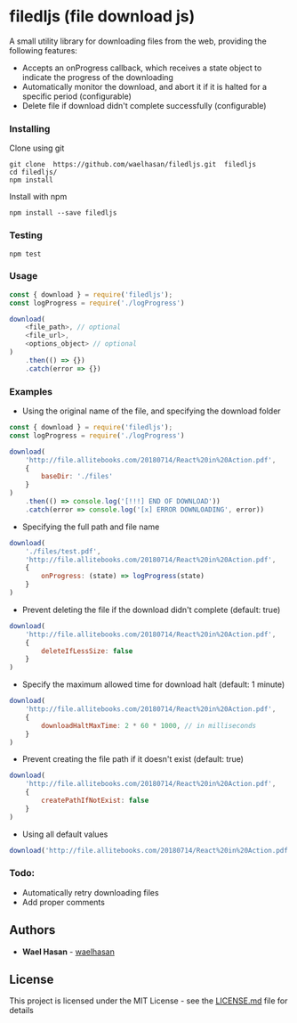 # filedljs (file download js)
A small utility library for downloading files from the web, providing the following features:
- Accepts an onProgress callback, which receives a state object to indicate the progress of the downloading
- Automatically monitor the download, and abort it if it is halted for a specific period (configurable)
- Delete file if download didn't complete successfully (configurable)

### Installing

Clone using git 
```
git clone  https://github.com/waelhasan/filedljs.git  filedljs
cd filedljs/
npm install
```
Install with npm
```
npm install --save filedljs
```

### Testing

```
npm test
```

### Usage

```js
const { download } = require('filedljs');
const logProgress = require('./logProgress')

download(
    <file_path>, // optional
    <file_url>,
    <options_object> // optional
)
    .then(() => {})
    .catch(error => {})

```

### Examples

- Using the original name of the file, and specifying the download folder

```js
const { download } = require('filedljs');
const logProgress = require('./logProgress')

download(
    'http://file.allitebooks.com/20180714/React%20in%20Action.pdf',
    {
        baseDir: './files'
    }
)
    .then(() => console.log('[!!!] END OF DOWNLOAD'))
    .catch(error => console.log('[x] ERROR DOWNLOADING', error))

```

- Specifying the full path and file name

```js
download(
    './files/test.pdf',
    'http://file.allitebooks.com/20180714/React%20in%20Action.pdf',
    {
        onProgress: (state) => logProgress(state)
    }
)

```

- Prevent deleting the file if the download didn't complete (default: true)

```js
download(
    'http://file.allitebooks.com/20180714/React%20in%20Action.pdf',
    {
        deleteIfLessSize: false
    }
)
```

- Specify the maximum allowed time for download halt (default: 1 minute)

```js
download(
    'http://file.allitebooks.com/20180714/React%20in%20Action.pdf',
    {
        downloadHaltMaxTime: 2 * 60 * 1000, // in milliseconds
    }
)
```

- Prevent creating the file path if it doesn't exist (default: true)

```js
download(
    'http://file.allitebooks.com/20180714/React%20in%20Action.pdf',
    {
        createPathIfNotExist: false
    }
)
```

- Using all default values

```js
download('http://file.allitebooks.com/20180714/React%20in%20Action.pdf')
```

### Todo:
- Automatically retry downloading files
- Add proper comments

## Authors

* **Wael Hasan** - [waelhasan](https://github.com/waelhasan)

## License

This project is licensed under the MIT License - see the [LICENSE.md](LICENSE.md) file for details